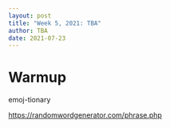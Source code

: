 ```yaml
---
layout: post
title: "Week 5, 2021: TBA"
author: TBA
date: 2021-07-23
---
```


# Warmup

emoj-tionary

<https://randomwordgenerator.com/phrase.php>
